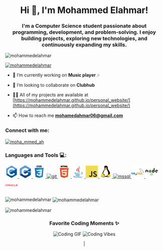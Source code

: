 <h1 align="center">Hi 👋, I'm Mohammed Elahmar!</h1>
<h3 align="center">I'm a Computer Science student passionate about programming, development, and problem-solving. I enjoy building projects, exploring new technologies, and continuously expanding my skills.</h3>

<p align="left"> 
  <img src="https://komarev.com/ghpvc/?username=mohammedelahmar&label=Profile%20views&color=0e75b6&style=flat" alt="mohammedelahmar" /> 
</p>

<p align="left">
  <a href="https://github.com/ryo-ma/github-profile-trophy">
    <img src="https://github-profile-trophy.vercel.app/?username=mohammedelahmar" alt="mohammedelahmar" />
  </a>
</p>

- 🔭 I’m currently working on **Music player** 🎶

- 👯 I’m looking to collaborate on **Clubhub**

- 👨‍💻 All of my projects are available at [https://mohammedelahmar.github.io/personal_website/](https://mohammedelahmar.github.io/personal_website/)

- 📫 How to reach me **mohamedahmar06@gmail.com**

<h3 align="left">Connect with me:</h3>
<p align="left">
  <a href="https://instagram.com/moha_mmed_ah" target="blank">
    <img align="center" src="https://raw.githubusercontent.com/rahuldkjain/github-profile-readme-generator/master/src/images/icons/Social/instagram.svg" alt="moha_mmed_ah" height="30" width="40" />
  </a>
</p>

<h3 align="left">Languages and Tools 💻:</h3>
<p align="left"> 
  <a href="https://www.cprogramming.com/" target="_blank" rel="noreferrer"> 
    <img src="https://raw.githubusercontent.com/devicons/devicon/master/icons/c/c-original.svg" alt="c" width="40" height="40"/> 
  </a> 
  <a href="https://www.w3schools.com/cpp/" target="_blank" rel="noreferrer"> 
    <img src="https://raw.githubusercontent.com/devicons/devicon/master/icons/cplusplus/cplusplus-original.svg" alt="cplusplus" width="40" height="40"/> 
  </a> 
  <a href="https://www.w3schools.com/css/" target="_blank" rel="noreferrer"> 
    <img src="https://raw.githubusercontent.com/devicons/devicon/master/icons/css3/css3-original-wordmark.svg" alt="css3" width="40" height="40"/> 
  </a> 
  <a href="https://git-scm.com/" target="_blank" rel="noreferrer"> 
    <img src="https://www.vectorlogo.zone/logos/git-scm/git-scm-icon.svg" alt="git" width="40" height="40"/> 
  </a> 
  <a href="https://www.w3.org/html/" target="_blank" rel="noreferrer"> 
    <img src="https://raw.githubusercontent.com/devicons/devicon/master/icons/html5/html5-original-wordmark.svg" alt="html5" width="40" height="40"/> 
  </a> 
  <a href="https://www.java.com" target="_blank" rel="noreferrer"> 
    <img src="https://raw.githubusercontent.com/devicons/devicon/master/icons/java/java-original.svg" alt="java" width="40" height="40"/> 
  </a> 
  <a href="https://developer.mozilla.org/en-US/docs/Web/JavaScript" target="_blank" rel="noreferrer"> 
    <img src="https://raw.githubusercontent.com/devicons/devicon/master/icons/javascript/javascript-original.svg" alt="javascript" width="40" height="40"/> 
  </a> 
  <a href="https://www.linux.org/" target="_blank" rel="noreferrer"> 
    <img src="https://raw.githubusercontent.com/devicons/devicon/master/icons/linux/linux-original.svg" alt="linux" width="40" height="40"/> 
  </a> 
  <a href="https://www.microsoft.com/en-us/sql-server" target="_blank" rel="noreferrer"> 
    <img src="https://www.svgrepo.com/show/303229/microsoft-sql-server-logo.svg" alt="mssql" width="40" height="40"/> 
  </a> 
  <a href="https://www.mysql.com/" target="_blank" rel="noreferrer"> 
    <img src="https://raw.githubusercontent.com/devicons/devicon/master/icons/mysql/mysql-original-wordmark.svg" alt="mysql" width="40" height="40"/> 
  </a> 
  <a href="https://nodejs.org" target="_blank" rel="noreferrer"> 
    <img src="https://raw.githubusercontent.com/devicons/devicon/master/icons/nodejs/nodejs-original-wordmark.svg" alt="nodejs" width="40" height="40"/> 
  </a> 
  <a href="https://www.oracle.com/" target="_blank" rel="noreferrer"> 
    <img src="https://raw.githubusercontent.com/devicons/devicon/master/icons/oracle/oracle-original.svg" alt="oracle" width="40" height="40"/> 
  </a> 
</p>

<p><img align="left" src="https://github-readme-stats.vercel.app/api/top-langs?username=mohammedelahmar&show_icons=true&locale=en&layout=compact" alt="mohammedelahmar" /></p>

<p>&nbsp;<img align="center" src="https://github-readme-stats.vercel.app/api?username=mohammedelahmar&show_icons=true&locale=en" alt="mohammedelahmar" /></p>

<p><img align="center" src="https://github-readme-streak-stats.herokuapp.com/?user=mohammedelahmar&" alt="mohammedelahmar" /></p>

<h3 align="center">Favorite Coding Moments ✨</h3>
<div align="center">
  <img src="https://media.giphy.com/media/26tn33aiTi1jkl6H6/giphy.gif" alt="Coding GIF" width="400" height="225" />
  <img src="https://media.giphy.com/media/QpVUMRUJGokfqXyfa1/giphy.gif" alt="Coding Vibes" width="400" height="225" />
</div>

<p align="center">
  <a href="https://giphy.com/gifs/screen-monitor-closeup-26tn33aiTi1jkl6H6"></a> | 
  <a href="https://giphy.com/gifs/office-fun-QpVUMRUJGokfqXyfa1"></a>
</p>
